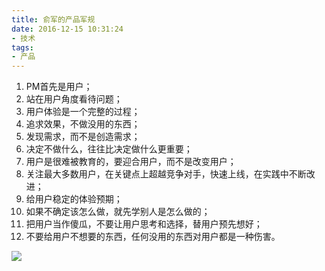 ```yaml
---
title: 俞军的产品军规
date: 2016-12-15 10:31:24
- 技术
tags: 
- 产品
---
```


1. PM首先是用户；
2. 站在用户角度看待问题；
3. 用户体验是一个完整的过程；
4. 追求效果，不做没用的东西；
5. 发现需求，而不是创造需求；
6. 决定不做什么，往往比决定做什么更重要；
7. 用户是很难被教育的，要迎合用户，而不是改变用户；
8. 关注最大多数用户，在关键点上超越竞争对手，快速上线，在实践中不断改进；
9. 给用户稳定的体验预期；
10. 如果不确定该怎么做，就先学别人是怎么做的；
11. 把用户当作傻瓜，不要让用户思考和选择，替用户预先想好；
12. 不要给用户不想要的东西，任何没用的东西对用户都是一种伤害。

![](http://ww3.sinaimg.cn/large/006tNc79gw1farwbo61dpj30go05kt9f.jpg)